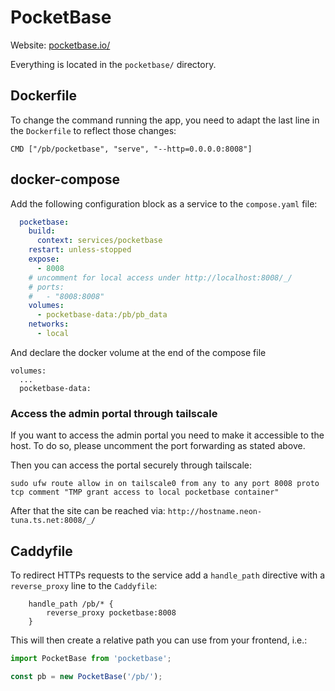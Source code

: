 # PocketBase

Website: [pocketbase.io/](https://pocketbase.io/)

Everything is located in the `pocketbase/` directory.

## Dockerfile

To change the command running the app, you need to adapt the last line in the `Dockerfile` to reflect those changes:

```
CMD ["/pb/pocketbase", "serve", "--http=0.0.0.0:8008"]
```

## docker-compose

Add the following configuration block as a service to the `compose.yaml` file:

```yaml
  pocketbase:
    build:
      context: services/pocketbase
    restart: unless-stopped
    expose:
      - 8008
    # uncomment for local access under http://localhost:8008/_/
    # ports:
    #   - "8008:8008"
    volumes:
      - pocketbase-data:/pb/pb_data
    networks:
      - local
```

And declare the docker volume at the end of the compose file

```
volumes:
  ...
  pocketbase-data:
```

### Access the admin portal through tailscale

If you want to access the admin portal you need to make it accessible to the host. To do so, please uncomment the port forwarding as stated above.

Then you can access the portal securely through tailscale:

```
sudo ufw route allow in on tailscale0 from any to any port 8008 proto tcp comment "TMP grant access to local pocketbase container"
```

After that the site can be reached via: `http://hostname.neon-tuna.ts.net:8008/_/`

## Caddyfile

To redirect HTTPs requests to the service add a `handle_path` directive with a `reverse_proxy` line to the `Caddyfile`:

```
    handle_path /pb/* {
        reverse_proxy pocketbase:8008 
    }
```

This will then create a relative path you can use from your frontend, i.e.:

```js
import PocketBase from 'pocketbase';

const pb = new PocketBase('/pb/');
```
